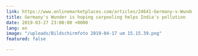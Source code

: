 ```yaml
---
link: https://www.onlinemarketplaces.com/articles/24641-Germany-s-Wunder-is-hoping-carpooling-helps-India-s-pollution
title: Germany's Wunder is hoping carpooling helps India's pollution
date: 2019-03-27 23:00:00 +0000
lang: en
image: "/uploads/Bildschirmfoto 2019-04-17 um 15.15.39.png"
featured: false

---
```

